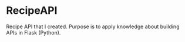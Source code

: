 # RecipeAPI
Recipe API that I created. Purpose is to apply knowledge about building APIs in Flask (Python).
